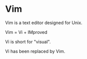 # Vim

Vim is a text editor designed for Unix.

Vim = Vi + IMproved

Vi is short for "visual".

Vi has been replaced by Vim.
